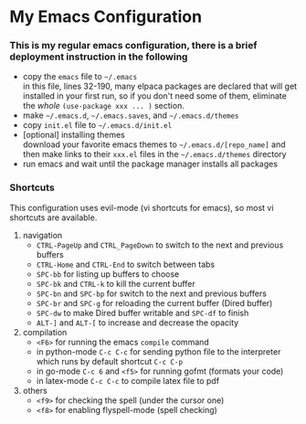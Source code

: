 # My Emacs Configuration
### This is my regular emacs configuration, there is a brief deployment instruction in the following

* copy the `emacs` file to `~/.emacs`  
  in this file, lines 32-190, many elpaca packages are declared that will get installed in your first run, so if you don't need some of them, eliminate the *whole* `(use-package xxx ... )` section.
* make `~/.emacs.d`, `~/.emacs.saves`, and `~/.emacs.d/themes`
* copy `init.el` file to `~/.emacs.d/init.el`
* [optional] installing themes  
  download your favorite emacs themes to `~/.emacs.d/[repo_name]` and then make links to their `xxx.el` files in the `~/.emacs.d/themes` directory
* run emacs and wait until the package manager installs all packages
  

### Shortcuts
This configuration uses evil-mode (vi shortcuts for emacs), so most vi shortcuts are available.

1. navigation  
   - `CTRL-PageUp` and `CTRL_PageDown` to switch to the next and previous buffers
   - `CTRL-Home` and `CTRL-End` to switch between tabs
   - `SPC-bb` for listing up buffers to choose
   - `SPC-bk` and `CTRL-k` to kill the current buffer
   - `SPC-bn` and `SPC-bp` for switch to the next and previous buffers
   - `SPC-br` and `SPC-g` for reloading the current buffer (Dired buffer)
   - `SPC-dw` to make Dired buffer writable and `SPC-df` to finish
   - `ALT-]` and `ALT-[` to increase and decrease the opacity
2. compilation  
   - `<F6>` for running the emacs `compile` command
   - in python-mode `C-c C-c` for sending python file to the interpreter which runs by default shortcut `C-c C-p`
   - in go-mode `C-c 6` and `<f5>` for running gofmt (formats your code)
   - in latex-mode `C-c C-c` to compile latex file to pdf
4. others  
   - `<f9>` for checking the spell (under the cursor one)
   - `<f8>` for enabling flyspell-mode (spell checking)
